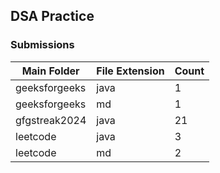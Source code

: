## DSA Practice

### Submissions





<!-- file-counts -->
| Main Folder | File Extension | Count |
|--------------|----------------|-------|
| geeksforgeeks | java | 1 |
| geeksforgeeks | md | 1 |
| gfgstreak2024 | java | 21 |
| leetcode | java | 3 |
| leetcode | md | 2 |
<!-- end-file-counts -->


